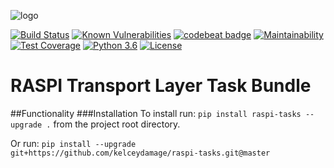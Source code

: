 ![logo](https://github.com/kelceydamage/rtl/blob/master/docs/logo.png?raw=true)

[![Build Status](https://travis-ci.org/kelceydamage/raspi-tasks.svg?branch=3-experimental)](https://travis-ci.org/kelceydamage/raspi-tasks)
[![Known Vulnerabilities](https://snyk.io//test/github/kelceydamage/raspi-tasks/badge.svg?targetFile=requirements.txt)](https://snyk.io//test/github/kelceydamage/raspi-tasks?targetFile=requirements.txt)
[![codebeat badge](https://codebeat.co/badges/c46459c3-7075-4baf-8486-80d21b168ca8)](https://codebeat.co/projects/github-com-kelceydamage-raspi-tasks-master)
[![Maintainability](https://api.codeclimate.com/v1/badges/f2cd5d6e36b090b0b552/maintainability)](https://codeclimate.com/github/kelceydamage/raspi-tasks/maintainability)
[![Test Coverage](https://api.codeclimate.com/v1/badges/f2cd5d6e36b090b0b552/test_coverage)](https://codeclimate.com/github/kelceydamage/raspi-tasks/test_coverage)
[![Python 3.6](https://img.shields.io/badge/python-3.6-blue.svg)](https://www.python.org/downloads/release/python-360/)
[![License](https://img.shields.io/badge/License-Apache%202.0-blue.svg)](https://opensource.org/licenses/Apache-2.0)
# RASPI Transport Layer Task Bundle

##Functionality
###Installation
To install run: `pip install raspi-tasks --upgrade .` from the project root directory.

Or run: `pip install --upgrade git+https://github.com/kelceydamage/raspi-tasks.git@master`